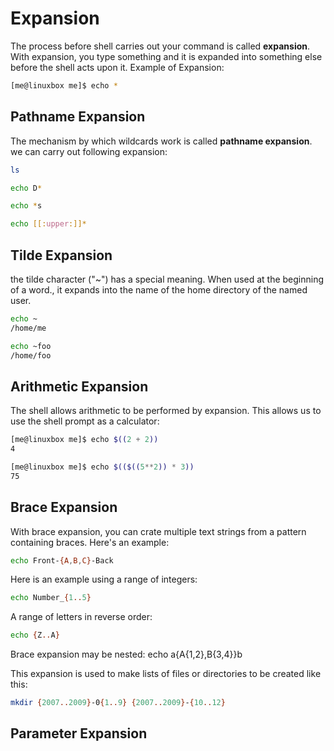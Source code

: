 # Expansion
The process before shell carries out your command is called **expansion**. With expansion, you type something and it is expanded into something else before the shell acts upon it. 
Example of Expansion:
```bash
[me@linuxbox me]$ echo *
```

## Pathname Expansion
The mechanism by which wildcards work is called **pathname expansion**. 
we can carry out following expansion:
```bash
ls
```
```bash
echo D*
```
```bash
echo *s
```
```bash
echo [[:upper:]]*
```

## Tilde Expansion
the tilde character ("~") has a special meaning. When used at the beginning of a word., it expands into the name of the home directory of the named user.
```bash
echo ~
/home/me
```
```bash
echo ~foo
/home/foo
```

## Arithmetic Expansion
The shell allows arithmetic to be performed by expansion. This allows us to use the shell prompt as a calculator:
```bash
[me@linuxbox me]$ echo $((2 + 2))
4
```
```bash
[me@linuxbox me]$ echo $(($((5**2)) * 3))
75
```

## Brace Expansion
With brace expansion, you can crate multiple text strings from a pattern containing braces. Here's an example:
```bash
echo Front-{A,B,C}-Back
```
Here is an example using a range of integers:
```bash
echo Number_{1..5}
```
A range of letters in reverse order:
```bash
echo {Z..A}
```
Brace expansion may be nested:
echo a{A{1,2},B{3,4}}b

This expansion is used to make lists of files or directories to be created like this:
```bash
mkdir {2007..2009}-0{1..9} {2007..2009}-{10..12}
```

## Parameter Expansion

<!--stackedit_data:
eyJoaXN0b3J5IjpbLTc5ODg5ODYwXX0=
-->